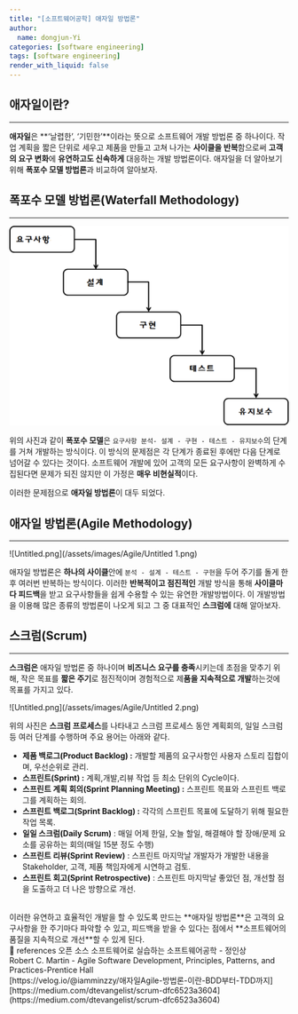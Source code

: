 ```yaml
---
title: "[소프트웨어공학] 애자일 방법론"
author:
  name: dongjun-Yi
categories: [software engineering]
tags: [software engineering]
render_with_liquid: false
---
```

## 애자일이란?

---

**애자일**은 **‘날렵한’, ‘기민한’**이라는 뜻으로 소프트웨어 개발 방법론 중 하나이다. 작업 계획을 짧은 단위로 세우고 제품을 만들고 고쳐 나가는 **사이클을 반복**함으로써 **고객의 요구 변화**에 **유연하고도 신속하게** 대응하는 개발 방법론이다. 애자일을 더 알아보기 위해 **폭포수 모델 방법론**과 비교하여 알아보자.

## 폭포수 모델 방법론(Waterfall Methodology)

---

![Untitled.png](/assets/images/Agile/Untitled.png)

위의 사진과 같이 **폭포수 모델**은 `요구사항 분석- 설계 - 구현 - 테스트 - 유지보수`의 단계를 거쳐 개발하는 방식이다. 이 방식의 문제점은 각 단계가 종료된 후에만 다음 단계로 넘어갈 수 있다는 것이다. 소프트웨어 개발에 있어 고객의 모든 요구사항이 완벽하게 수집된다면 문제가 되진 않지만 이 가정은 **매우 비현실적**이다. 

이러한 문제점으로 **애자일 방법론**이 대두 되었다. 

## 애자일 방법론(Agile Methodology)

---

![Untitled.png](/assets/images/Agile/Untitled 1.png)

애자일 방법론은 **하나의 사이클**안에 `분석 - 설계 - 테스트 - 구현`을 두어 주기를 돌게 한 후 여러번 반복하는 방식이다. 이러한 **반복적이고 점진적인** 개발 방식을 통해 **사이클마다 피드백**을 받고 요구사항들을 쉽게 수용할 수 있는 유연한 개발방법이다. 이 개발방법을 이용해 많은 종류의 방법론이 나오게 되고 그 중 대표적인 **스크럼에** 대해 알아보자.

## 스크럼(Scrum)

---

**스크럼은** 애자일 방법론 중 하나이며 **비즈니스 요구를 충족**시키는데 초점을 맞추기 위해, 작은 목표를 **짧은 주기**로 점진적이며 경험적으로 제**품을 지속적으로 개발**하는것에 목표를 가지고 있다.

![Untitled.png](/assets/images/Agile/Untitled 2.png)

위의 사진은 **스크럼 프로세스**를 나타내고 스크럼 프로세스 동안 계획회의, 일일 스크럼 등 여러 단계를 수행하며 주요 용어는 아래와 같다.

- **제품 백로그(Product Backlog) :** 개발할 제품의 요구사항인 사용자 스토리 집합이며, 우선순위로 관리.
- **스프린트(Sprint) :** 계획,개발,리뷰 작업 등 최소 단위의 Cycle이다.
- **스프린트 계획 회의(Sprint Planning Meeting) :** 스프린트 목표와 스프린트 백로그를 계획하는 회의.
- **스프린트 백로그(Sprint Backlog) :** 각각의 스프린트 목표에 도달하기 위해 필요한 작업 목록.
- **일일 스크럼(Daily Scrum)** : 매일 어제 한일, 오늘 할일, 해결해야 할 장애/문제 요소를 공유하는 회의(매일 15분 정도 수행)
- **스프린트 리뷰(Sprint Review)** : 스프린트 마지막날 개발자가 개발한 내용을 Stakeholder, 고객, 제품 책임자에게 시연하고 검토.
- **스프린트 회고(Sprint Retrospective)** : 스프린트 마지막날 좋았던 점, 개선할 점을 도출하고 더 나은 방향으로 개선.
<br>
이러한 유연하고 효율적인 개발을 할 수 있도록 만드는 **애자일 방법론**은 고객의 요구사항을 한 주기마다 파악할 수 있고, 피드백을 받을 수 있다는 점에서 **소프트웨어의 품질을 지속적으로 개선**할 수 있게 된다.
<br>

<aside>
📖 references 
오픈 소스 소프트웨어로 실습하는 소프트웨어공학 - 정인상<br>
Robert C. Martin - Agile Software Development, Principles, Patterns, and Practices-Prentice Hall<br>
[https://velog.io/@iamminzzy/애자일Agile-방법론-이란-BDD부터-TDD까지]<br>
[https://medium.com/dtevangelist/scrum-dfc6523a3604](https://medium.com/dtevangelist/scrum-dfc6523a3604)

</aside>